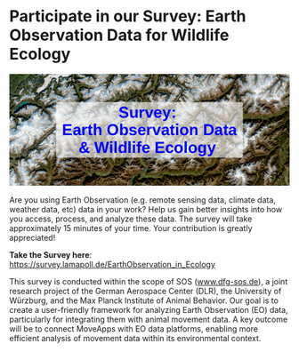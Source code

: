 # Participate in our Survey: Earth Observation Data for Wildlife Ecology

![sos survery](rs_pic.png)

Are you using Earth Observation (e.g. remote sensing data, climate data, weather data, etc) data in your work? Help us gain better insights into how you access, process, and analyze these data. The survey will take approximately 15 minutes of your time. Your contribution is greatly appreciated!

**Take the Survey here**: <https://survey.lamapoll.de/EarthObservation_in_Ecology>

This survey is conducted within the scope of SOS (www.dfg-sos.de), a joint research project of the German Aerospace Center (DLR), the University of Würzburg, and the Max Planck Institute of Animal Behavior. Our goal is to create a user-friendly framework for analyzing Earth Observation (EO) data, particularly for integrating them with animal movement data. A key outcome will be to connect MoveApps with EO data platforms, enabling more efficient analysis of movement data within its environmental context.
